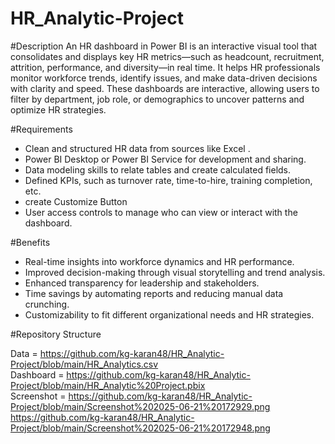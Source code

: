 # HR_Analytic-Project

#Description
An HR dashboard in Power BI is an interactive visual tool that consolidates and displays key HR metrics—such as headcount, recruitment, attrition, performance, and diversity—in real time. It helps HR professionals monitor workforce trends, identify issues, and make data-driven decisions with clarity and speed.
These dashboards are interactive, allowing users to filter by department, job role, or demographics to uncover patterns and optimize HR strategies.

#Requirements

- Clean and structured HR data from sources like Excel .
- Power BI Desktop or Power BI Service for development and sharing.
- Data modeling skills to relate tables and create calculated fields.
- Defined KPIs, such as turnover rate, time-to-hire, training completion, etc.
- create Customize Button 
- User access controls to manage who can view or interact with the dashboard.

#Benefits
- Real-time insights into workforce dynamics and HR performance.
- Improved decision-making through visual storytelling and trend analysis.
- Enhanced transparency for leadership and stakeholders.
- Time savings by automating reports and reducing manual data crunching.
- Customizability to fit different organizational needs and HR strategies.


#Repository Structure

  Data     = https://github.com/kg-karan48/HR_Analytic-Project/blob/main/HR_Analytics.csv </br>
 Dashboard = https://github.com/kg-karan48/HR_Analytic-Project/blob/main/HR_Analytic%20Project.pbix </br>
Screenshot = https://github.com/kg-karan48/HR_Analytic-Project/blob/main/Screenshot%202025-06-21%20172929.png </br>
             https://github.com/kg-karan48/HR_Analytic-Project/blob/main/Screenshot%202025-06-21%20172948.png

